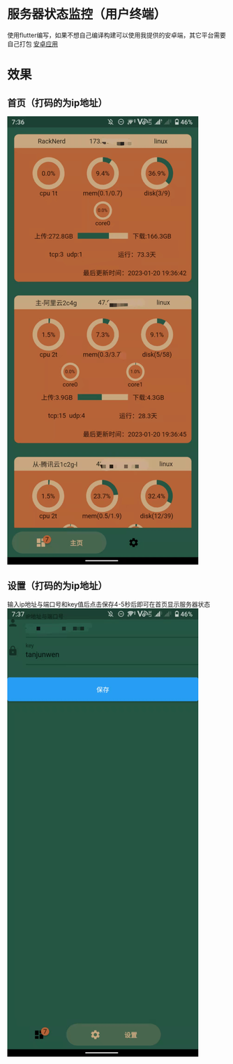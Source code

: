 # 服务器状态监控（用户终端）
使用flutter编写，如果不想自己编译构建可以使用我提供的安卓端，其它平台需要自己打包
[安卓应用](./app-armeabi-v7a-release.apk)

# 效果
## 首页（打码的为ip地址）
![avatar](./image/page1.jpg)

## 设置（打码的为ip地址）
输入ip地址与端口号和key值后点击保存4-5秒后即可在首页显示服务器状态
![avatar](./image/page2.jpg)
